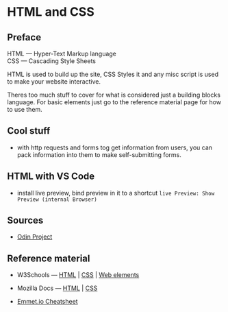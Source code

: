 # HTML and CSS

## Preface

HTML &#8212; Hyper-Text Markup language  
CSS &#8212; Cascading Style Sheets

HTML is used to build up the site, CSS Styles it and any misc script is used to make your website interactive.

Theres too much stuff to cover for what is considered just a building blocks language. For basic elements just go to the reference material page for how to use them.

## Cool stuff

- with http requests and forms tog get information from users, you can pack information into them to make self-submitting forms.

## HTML with VS Code

- install live preview, bind preview in it to a shortcut `live Preview: Show Preview (internal Browser)`

## Sources

- [Odin Project](https://www.theodinproject.com/lessons/foundations-introduction-to-html-and-css)

## Reference material

- W3Schools &#8212; [HTML](https://www.w3schools.com/html/default.asp) | [CSS](https://www.w3schools.com/css/default.asp) | [Web elements](https://www.w3schools.com/howto/default.asp)

- Mozilla Docs &#8212; [HTML](https://developer.mozilla.org/en-US/docs/Web/HTML/Reference/Elements) | [CSS](https://developer.mozilla.org/en-US/docs/Web/CSS)

- [Emmet.io Cheatsheet](https://docs.emmet.io/cheat-sheet/)